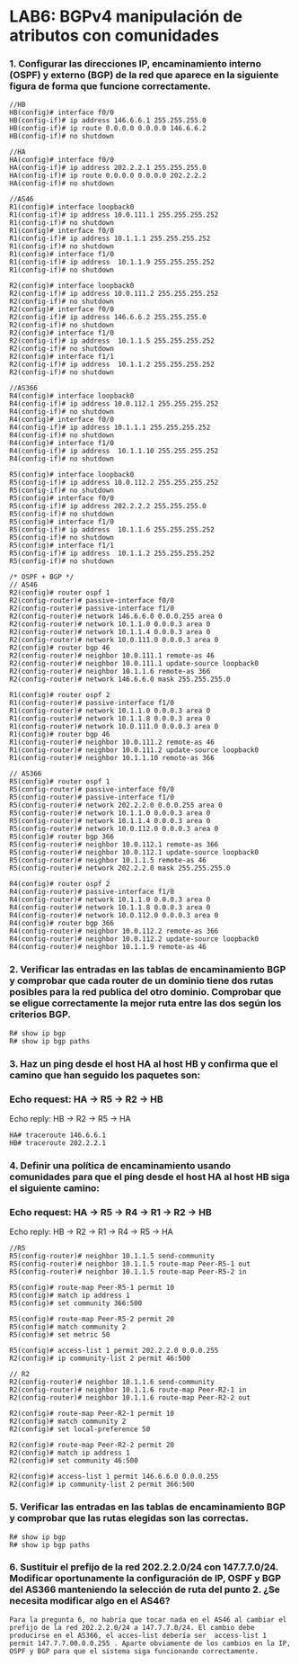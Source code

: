 

# LAB6: BGPv4 manipulación de atributos con comunidades

### 1. Configurar las direcciones IP, encaminamiento interno (OSPF) y externo (BGP) de la red que aparece en la siguiente figura de forma que funcione correctamente.

````shell
//HB
HB(config)# interface f0/0
HB(config-if)# ip address 146.6.6.1 255.255.255.0
HB(config-if)# ip route 0.0.0.0 0.0.0.0 146.6.6.2
HB(config-if)# no shutdown

//HA
HA(config)# interface f0/0
HA(config-if)# ip address 202.2.2.1 255.255.255.0
HA(config-if)# ip route 0.0.0.0 0.0.0.0 202.2.2.2
HA(config-if)# no shutdown

//AS46
R1(config)# interface loopback0
R1(config-if)# ip address 10.0.111.1 255.255.255.252
R1(config-if)# no shutdown
R1(config)# interface f0/0
R1(config-if)# ip address 10.1.1.1 255.255.255.252
R1(config-if)# no shutdown
R1(config)# interface f1/0
R1(config-if)# ip address  10.1.1.9 255.255.255.252
R1(config-if)# no shutdown

R2(config)# interface loopback0
R2(config-if)# ip address 10.0.111.2 255.255.255.252
R2(config-if)# no shutdown
R2(config)# interface f0/0
R2(config-if)# ip address 146.6.6.2 255.255.255.0
R2(config-if)# no shutdown
R2(config)# interface f1/0
R2(config-if)# ip address  10.1.1.5 255.255.255.252
R2(config-if)# no shutdown
R2(config)# interface f1/1
R2(config-if)# ip address  10.1.1.2 255.255.255.252
R2(config-if)# no shutdown

//AS366
R4(config)# interface loopback0
R4(config-if)# ip address 10.0.112.1 255.255.255.252
R4(config-if)# no shutdown
R4(config)# interface f0/0
R4(config-if)# ip address 10.1.1.1 255.255.255.252
R4(config-if)# no shutdown
R4(config)# interface f1/0
R4(config-if)# ip address  10.1.1.10 255.255.255.252
R4(config-if)# no shutdown

R5(config)# interface loopback0
R5(config-if)# ip address 10.0.112.2 255.255.255.252
R5(config-if)# no shutdown
R5(config)# interface f0/0
R5(config-if)# ip address 202.2.2.2 255.255.255.0
R5(config-if)# no shutdown
R5(config)# interface f1/0
R5(config-if)# ip address  10.1.1.6 255.255.255.252
R5(config-if)# no shutdown
R5(config)# interface f1/1
R5(config-if)# ip address  10.1.1.2 255.255.255.252
R5(config-if)# no shutdown

/* OSPF + BGP */
// AS46
R2(config)# router ospf 1
R2(config-router)# passive-interface f0/0
R2(config-router)# passive-interface f1/0
R2(config-router)# network 146.6.6.0 0.0.0.255 area 0
R2(config-router)# network 10.1.1.0 0.0.0.3 area 0
R2(config-router)# network 10.1.1.4 0.0.0.3 area 0 
R2(config-router)# network 10.0.111.0 0.0.0.3 area 0 
R2(config)# router bgp 46
R2(config-router)# neighbor 10.0.111.1 remote-as 46
R2(config-router)# neighbor 10.0.111.1 update-source loopback0
R2(config-router)# neighbor 10.1.1.6 remote-as 366
R2(config-router)# network 146.6.6.0 mask 255.255.255.0

R1(config)# router ospf 2
R1(config-router)# passive-interface f1/0
R1(config-router)# network 10.1.1.0 0.0.0.3 area 0
R1(config-router)# network 10.1.1.8 0.0.0.3 area 0
R1(config-router)# network 10.0.111.0 0.0.0.3 area 0 
R1(config)# router bgp 46
R1(config-router)# neighbor 10.0.111.2 remote-as 46
R1(config-router)# neighbor 10.0.111.2 update-source loopback0
R1(config-router)# neighbor 10.1.1.10 remote-as 366

// AS366
R5(config)# router ospf 1
R5(config-router)# passive-interface f0/0
R5(config-router)# passive-interface f1/0
R5(config-router)# network 202.2.2.0 0.0.0.255 area 0
R5(config-router)# network 10.1.1.0 0.0.0.3 area 0
R5(config-router)# network 10.1.1.4 0.0.0.3 area 0 
R5(config-router)# network 10.0.112.0 0.0.0.3 area 0 
R5(config)# router bgp 366
R5(config-router)# neighbor 10.0.112.1 remote-as 366
R5(config-router)# neighbor 10.0.112.1 update-source loopback0
R5(config-router)# neighbor 10.1.1.5 remote-as 46
R5(config-router)# network 202.2.2.0 mask 255.255.255.0

R4(config)# router ospf 2
R4(config-router)# passive-interface f1/0
R4(config-router)# network 10.1.1.0 0.0.0.3 area 0
R4(config-router)# network 10.1.1.8 0.0.0.3 area 0
R4(config-router)# network 10.0.112.0 0.0.0.3 area 0 
R4(config)# router bgp 366
R4(config-router)# neighbor 10.0.112.2 remote-as 366
R4(config-router)# neighbor 10.0.112.2 update-source loopback0
R4(config-router)# neighbor 10.1.1.9 remote-as 46
````

### 2. Verificar las entradas en las tablas de encaminamiento BGP y comprobar que cada router de un dominio tiene dos rutas posibles para la red publica del otro dominio. Comprobar que se eligue correctamente la mejor ruta entre las dos según los criterios BGP.

````shell
R# show ip bgp
R# show ip bgp paths
````



### 3. Haz un ping desde el host HA al host HB y confirma que el camino que han seguido los paquetes son: 

### Echo request: HA -> R5 -> R2 -> HB
Echo reply: HB -> R2 -> R5 -> HA

````shell
HA# traceroute 146.6.6.1
HB# traceroute 202.2.2.1
````



### 4. Definir una política de encaminamiento usando comunidades para que el ping desde el host HA al host HB siga el siguiente camino: 

### Echo request: HA -> R5 -> R4 -> R1 -> R2 -> HB
Echo reply: HB -> R2 -> R1 -> R4 -> R5 -> HA

````shell
//R5
R5(config-router)# neighbor 10.1.1.5 send-community
R5(config-router)# neighbor 10.1.1.5 route-map Peer-R5-1 out
R5(config-router)# neighbor 10.1.1.5 route-map Peer-R5-2 in

R5(config)# route-map Peer-R5-1 permit 10
R5(config)# match ip address 1
R5(config)# set community 366:500

R5(config)# route-map Peer-R5-2 permit 20
R5(config)# match community 2
R5(config)# set metric 50

R5(config)# access-list 1 permit 202.2.2.0 0.0.0.255
R2(config)# ip community-list 2 permit 46:500

// R2
R2(config-router)# neighbor 10.1.1.6 send-community
R2(config-router)# neighbor 10.1.1.6 route-map Peer-R2-1 in
R2(config-router)# neighbor 10.1.1.6 route-map Peer-R2-2 out

R2(config)# route-map Peer-R2-1 permit 10
R2(config)# match community 2
R2(config)# set local-preference 50

R2(config)# route-map Peer-R2-2 permit 20
R2(config)# match ip address 1
R2(config)# set community 46:500

R2(config)# access-list 1 permit 146.6.6.0 0.0.0.255
R2(config)# ip community-list 2 permit 366:500
````



### 5. Verificar las entradas en las tablas de encaminamiento BGP y comprobar que las rutas elegidas son las correctas.

````shell
R# show ip bgp
R# show ip bgp paths
````

### 6. Sustituir el prefijo de la red 202.2.2.0/24 con 147.7.7.0/24. Modificar oportunamente la configuración de IP, OSPF y BGP del AS366 manteniendo la selección de ruta del punto 2. ¿Se necesita modificar algo en el AS46?

````shell
Para la pregunta 6, no habría que tocar nada en el AS46 al cambiar el prefijo de la red 202.2.2.0/24 a 147.7.7.0/24. El cambio debe producirse en el AS366, el acces-list debería ser  access-list 1 permit 147.7.7.00.0.0.255 . Aparte obviamente de los cambios en la IP, OSPF y BGP para que el sistema siga funcionando correctamente.
````

